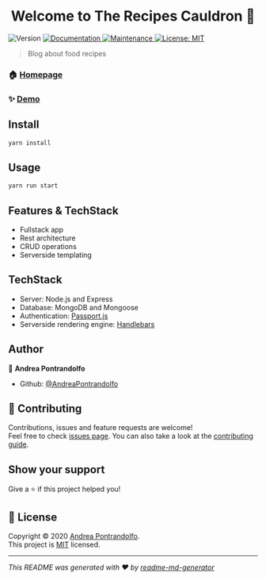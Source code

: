 <h1 align="center">Welcome to The Recipes Cauldron 👋</h1>
<p>
  <img alt="Version" src="https://img.shields.io/badge/version-1.0.0-blue.svg?cacheSeconds=2592000" />
  <a href="https://github.com/AndreaPontrandolfo/the-recipes-cauldron#readme" target="_blank">
    <img alt="Documentation" src="https://img.shields.io/badge/documentation-yes-brightgreen.svg" />
  </a>
  <a href="https://github.com/AndreaPontrandolfo/the-recipes-cauldron/graphs/commit-activity" target="_blank">
    <img alt="Maintenance" src="https://img.shields.io/badge/Maintained%3F-yes-green.svg" />
  </a>
  <a href="https://github.com/AndreaPontrandolfo/the-recipes-cauldron/blob/master/LICENSE" target="_blank">
    <img alt="License: MIT" src="https://img.shields.io/github/license/AndreaPontrandolfo/the-recipes-cauldron" />
  </a>
</p>

> Blog about food recipes

### 🏠 [Homepage](https://github.com/AndreaPontrandolfo/the-recipes-cauldron)

### ✨ [Demo](https://pure-wildwood-87802.herokuapp.com/)

## Install

```sh
yarn install
```

## Usage

```sh
yarn run start
```

## Features & TechStack

* Fullstack app
* Rest architecture
* CRUD operations
* Serverside templating

## TechStack

* Server: Node.js and Express
* Database: MongoDB and Mongoose
* Authentication: [Passport.js](http://www.passportjs.org/)
* Serverside rendering engine: [Handlebars](https://handlebarsjs.com/)

## Author

👤 **Andrea Pontrandolfo**

* Github: [@AndreaPontrandolfo](https://github.com/AndreaPontrandolfo)

## 🤝 Contributing

Contributions, issues and feature requests are welcome!<br />Feel free to check [issues page](https://github.com/AndreaPontrandolfo/the-recipes-cauldron/issues). You can also take a look at the [contributing guide](https://github.com/AndreaPontrandolfo/the-recipes-cauldron/blob/master/CONTRIBUTING.md).

## Show your support

Give a ⭐️ if this project helped you!

## 📝 License

Copyright © 2020 [Andrea Pontrandolfo](https://github.com/AndreaPontrandolfo).<br />
This project is [MIT](https://github.com/AndreaPontrandolfo/the-recipes-cauldron/blob/master/LICENSE) licensed.

***
_This README was generated with ❤️ by [readme-md-generator](https://github.com/kefranabg/readme-md-generator)_